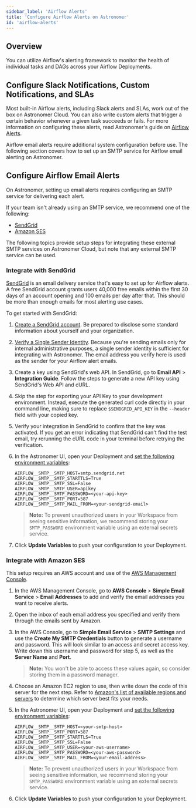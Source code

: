 ```yaml
---
sidebar_label: 'Airflow Alerts'
title: 'Configure Airflow Alerts on Astronomer'
id: 'airflow-alerts'
---
```


## Overview

You can utilize Airflow's alerting framework to monitor the health of individual tasks and DAGs across your Airflow Deployments.

## Configure Slack Notifications, Custom Notifications, and SLAs

Most built-in Airflow alerts, including Slack alerts and SLAs, work out of the box on Astronomer Cloud. You can also write custom alerts that trigger a certain behavior whenever a given task succeeds or fails. For more information on configuring these alerts, read Astronomer's guide on [Airflow Alerts](https://www.astronomer.io/guides/error-notifications-in-airflow).

Airflow email alerts require additional system configuration before use. The following section covers how to set up an SMTP service for Airflow email alerting on Astronomer.

## Configure Airflow Email Alerts

On Astronomer, setting up email alerts requires configuring an SMTP service for delivering each alert.

If your team isn't already using an SMTP service, we recommend one of the following:

- [SendGrid](https://sendgrid.com/)
- [Amazon SES](https://aws.amazon.com/ses/)

The following topics provide setup steps for integrating these external SMTP services on Astronomer Cloud, but note that any external SMTP service can be used.

### Integrate with SendGrid

[SendGrid](https://sendgrid.com/) is an email delivery service that's easy to set up for Airflow alerts. A free SendGrid account grants users 40,000 free emails within the first 30 days of an account opening and 100 emails per day after that. This should be more than enough emails for most alerting use cases.

To get started with SendGrid:

1. [Create a SendGrid account](https://signup.sendgrid.com). Be prepared to disclose some standard information about yourself and your organization.

2. [Verify a Single Sender Identity](https://sendgrid.com/docs/ui/sending-email/sender-verification/). Because you're sending emails only for internal administrative purposes, a single sender identity is sufficient for integrating with Astronomer. The email address you verify here is used as the sender for your Airflow alert emails.

3. Create a key using SendGrid's web API. In SendGrid, go to **Email API** > **Integration Guide**. Follow the steps to generate a new API key using SendGrid's Web API and cURL.

4. Skip the step for exporting your API Key to your development environment. Instead, execute the generated curl code directly in your command line, making sure to replace `$SENDGRID_API_KEY` in the `--header` field with your copied key.

5. Verify your integration in SendGrid to confirm that the key was activated. If you get an error indicating that SendGrid can't find the test email, try rerunning the cURL code in your terminal before retrying the verification.

6. In the Astronomer UI, open your Deployment and [set the following environment variables](environment-variables):

   ```
   AIRFLOW__SMTP__SMTP_HOST=smtp.sendgrid.net
   AIRFLOW__SMTP__SMTP_STARTTLS=True
   AIRFLOW__SMTP__SMTP_SSL=False
   AIRFLOW__SMTP__SMTP_USER=apikey
   AIRFLOW__SMTP__SMTP_PASSWORD=<your-api-key>   
   AIRFLOW__SMTP__SMTP_PORT=587
   AIRFLOW__SMTP__SMTP_MAIL_FROM=<your-sendgrid-email>
   ```

   >**Note:** To prevent unauthorized users in your Workspace from seeing sensitive information, we recommend storing your `SMTP_PASSWORD` environment variable using an external secrets service.

7. Click **Update Variables** to push your configuration to your Deployment.

### Integrate with Amazon SES

This setup requires an AWS account and use of the [AWS Management Console](https://aws.amazon.com/console/).

1. In the AWS Management Console, go to **AWS Console** > **Simple Email Service** > **Email Addresses** to add and verify the email addresses you want to receive alerts.

2. Open the inbox of each email address you specified and verify them through the emails sent by Amazon.

3. In the AWS Console, go to **Simple Email Service** > **SMTP Settings** and use the **Create My SMTP Credentials** button to generate a username and password. This will look similar to an access and secret access key. Write down this username and password for step 5, as well as the **Server Name** and **Port**.

   > **Note:** You won't be able to access these values again, so consider storing them in a password manager.

4. Choose an Amazon EC2 region to use, then write down the code of this server for the next step. Refer to [Amazon's list of available regions and servers](https://docs.aws.amazon.com/AWSEC2/latest/UserGuide/using-regions-availability-zones.html#concepts-regions) to determine which server best fits your needs.

5. In the Astronomer UI, open your Deployment and [set the following environment variables](environment-variables):

   ```
   AIRFLOW__SMTP__SMTP_HOST=<your-smtp-host>
   AIRFLOW__SMTP__SMTP_PORT=587
   AIRFLOW__SMTP__SMTP_STARTTLS=True
   AIRFLOW__SMTP__SMTP_SSL=False
   AIRFLOW__SMTP__SMTP_USER=<your-aws-username>
   AIRFLOW__SMTP__SMTP_PASSWORD=<your-aws-password>
   AIRFLOW__SMTP__SMTP_MAIL_FROM=<your-email-address>
   ```

   >**Note:** To prevent unauthorized users in your Workspace from seeing sensitive information, we recommend storing your `SMTP_PASSWORD` environment variable using an external secrets service.

6. Click **Update Variables** to push your configuration to your Deployment.
